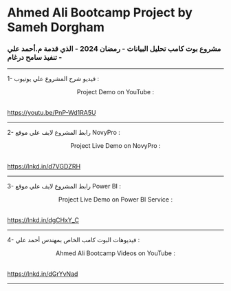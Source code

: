 # Ahmed Ali Bootcamp Project by Sameh Dorgham
<h3> مشروع بوت كامب تحليل البيانات - رمضان 2024 - الذي قدمة م.أحمد علي - تنفيذ سامح درغام </h3>

---------------------------------------------------------------------------

1- فيديو شرح المشروع علي يوتيوب :
<br> <center> Project Demo on YouTube : </center> </br>

https://youtu.be/PnP-Wd1RA5U

---------------------------------------------------------------------------
2- رابط المشروع لايف علي موقع NovyPro :
<br> <center> Project Live Demo on NovyPro : </center> </br> 

https://lnkd.in/d7VGDZRH

---------------------------------------------------------------------------
3- رابط المشروع لايف علي موقع Power BI :
<br> <center> Project Live Demo on Power BI Service : </center> </br> 

https://lnkd.in/dgCHxY_C

---------------------------------------------------------------------------
4- فيديوهات البوت كامب الخاص بمهندس أحمد علي :
<br> <center> Ahmed Ali Bootcamp Videos on YouTube : </center> </br>

https://lnkd.in/dGrYvNad

---------------------------------------------------------------------------
